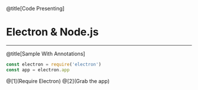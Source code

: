 @title[Code Presenting]
# Electron & Node.js

---

@title[Sample With Annotations]

```javascript
const electron = require('electron')
const app = electron.app
```

@[1](Require Electron)
@[2](Grab the app)
